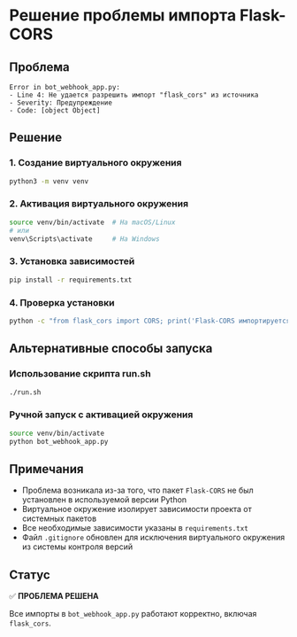# Решение проблемы импорта Flask-CORS

## Проблема
```
Error in bot_webhook_app.py:
- Line 4: Не удается разрешить импорт "flask_cors" из источника
- Severity: Предупреждение
- Code: [object Object]
```

## Решение

### 1. Создание виртуального окружения
```bash
python3 -m venv venv
```

### 2. Активация виртуального окружения
```bash
source venv/bin/activate  # На macOS/Linux
# или
venv\Scripts\activate     # На Windows
```

### 3. Установка зависимостей
```bash
pip install -r requirements.txt
```

### 4. Проверка установки
```bash
python -c "from flask_cors import CORS; print('Flask-CORS импортируется успешно')"
```

## Альтернативные способы запуска

### Использование скрипта run.sh
```bash
./run.sh
```

### Ручной запуск с активацией окружения
```bash
source venv/bin/activate
python bot_webhook_app.py
```

## Примечания

- Проблема возникала из-за того, что пакет `Flask-CORS` не был установлен в используемой версии Python
- Виртуальное окружение изолирует зависимости проекта от системных пакетов
- Все необходимые зависимости указаны в `requirements.txt`
- Файл `.gitignore` обновлен для исключения виртуального окружения из системы контроля версий

## Статус
✅ **ПРОБЛЕМА РЕШЕНА**

Все импорты в `bot_webhook_app.py` работают корректно, включая `flask_cors`.
